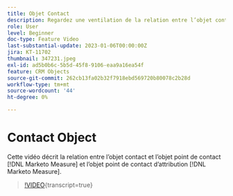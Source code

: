 ```yaml
---
title: Objet Contact
description: Regardez une ventilation de la relation entre l’objet contact et l’objet point de contact  [!DNL Marketo Measure] et l’objet point de contact d’ [!DNL Marketo Measure] Attribution.
role: User
level: Beginner
doc-type: Feature Video
last-substantial-update: 2023-01-06T00:00:00Z
jira: KT-11702
thumbnail: 347231.jpeg
exl-id: ad5b0b6c-5b5d-45f8-9106-eaa9a16ea54f
feature: CRM Objects
source-git-commit: 262cb13fa02b32f7918ebd569720b80078c2b28d
workflow-type: tm+mt
source-wordcount: '44'
ht-degree: 0%

---
```


# Contact Object

Cette vidéo décrit la relation entre l’objet contact et l’objet point de contact [!DNL Marketo Measure] et l’objet point de contact d’attribution [!DNL Marketo Measure].

>[!VIDEO](https://video.tv.adobe.com/v/3422213/?learn=on&captions=fre_fr){transcript=true}
